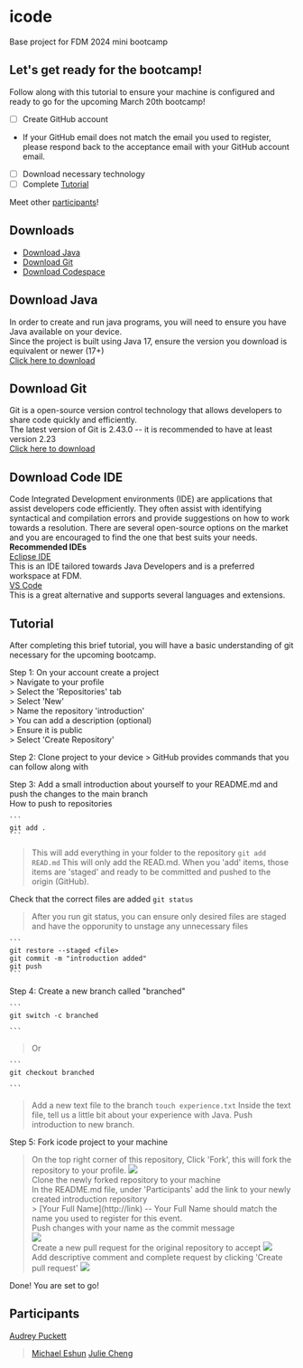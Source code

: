 # icode
Base project for FDM 2024 mini bootcamp

##  Let's get ready for the bootcamp!
Follow along with this tutorial to ensure your machine is configured and ready to go for the upcoming March 20th bootcamp!
- [ ] Create GitHub account
- If your GitHub email does not match the email you used to register, please respond back to the acceptance email with your GitHub account email.  		
- [ ] Download necessary technology
- [ ] Complete [Tutorial](#tutorial)

Meet other [participants](#participants)!

## Downloads
- [Download Java](#download-java)
- [Download Git](#download-git)
- [Download Codespace](#download-code-ide)

## Download Java
In order to create and run java programs, you will need to ensure you have Java available on your device. 
<br /> Since the project is built using Java 17, ensure the version you download is equivalent or newer (17+)
<br/> [Click here to download](https://www.oracle.com/java/technologies/downloads/#java17)

## Download Git
Git is a open-source version control technology that allows developers to share code quickly and efficiently. 
<br /> The latest version of Git is 2.43.0 -- it is recommended to have at least version 2.23
<br /> [Click here to download](https://git-scm.com/)

## Download Code IDE
Code Integrated Development environments (IDE) are applications that assist developers code efficiently. They often assist with identifying syntactical and compilation errors and provide suggestions on how to work towards a resolution. There are several open-source options on the market and you are encouraged to find the one that best suits your needs. 
<br /> **Recommended IDEs**
<br /> [Eclipse IDE](https://www.eclipse.org/downloads/)
<br /> This is an IDE tailored towards Java Developers and is a preferred workspace at FDM.
<br /> [VS Code](https://code.visualstudio.com/download)
<br /> This is a great alternative and supports several languages and extensions. 

## Tutorial
After completing this brief tutorial, you will have a basic understanding of git necessary for the upcoming bootcamp. 

Step 1: On your account create a project 
<br />	> Navigate to your profile
<br />	> Select the 'Repositories' tab
<br />	> Select 'New' 
<br />	> Name the repository 'introduction'
<br />	> You can add a description (optional)
<br />	> Ensure it is public 
<br />	> Select 'Create Repository' 

Step 2: Clone project to your device 
	> GitHub provides commands that you can follow along with

Step 3: Add a small introduction about yourself to your README.md and push the changes to the main branch
<br />	How to push to repositories

	```
	git add .
	```
> This will add everything in your folder to the repository
	```
	git add READ.md
	```
> This will only add the READ.md.
> When you 'add' items, those items are 'staged' and ready to be committed and pushed to the origin (GitHub).

Check that the correct files are added 
	```
	git status
	```
> After you run git status, you can ensure only desired files are staged and have the opporunity to unstage any unnecessary files

	```
	git restore --staged <file>
	git commit -m "introduction added"
	git push
	```

Step 4: Create a new branch called "branched"

	```
	git switch -c branched

	```
 >Or

	```
	git checkout branched

	```
> Add a new text file to the branch
	```
	touch experience.txt
	```
> Inside the text file, tell us a little bit about your experience with Java.
> Push introduction to new branch.

Step 5: Fork icode project to your machine
> On the top right corner of this repository, Click 'Fork', this will fork the repository to your profile.
> <img src="https://github.com/audreypuckett/icode/blob/main/tutorial-images/available-on-profile.png"><br /> 
> Clone the newly forked repository to your machine
<br /> In the README.md file, under 'Participants' add the link to your newly created introduction repository
<br />	> \[Your Full Name](http://link) -- Your Full Name should match the name you used to register for this event.
<br /> Push changes with your name as the commit message <br/>
> <img src="https://github.com/audreypuckett/icode/blob/main/tutorial-images/clone-forked.png"><br /> 
> Create a new pull request for the original repository to accept
> <img src="https://github.com/audreypuckett/icode/blob/main/tutorial-images/complete-tutorial.png"><br /> 
> Add descriptive comment and complete request by clicking 'Create pull request'
> <img src="https://github.com/audreypuckett/icode/blob/main/tutorial-images/merge-request.png"><br /> 

Done! You are set to go!

## Participants

[Audrey Puckett](https://github.com/audreypuckett/introduction)
>[Michael Eshun](https://github.com/meshun074/Introduction.git)
[Julie Cheng](https://github.com/jucheng925/introduction)
